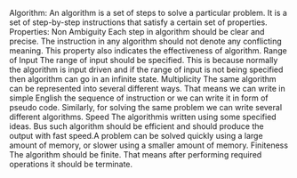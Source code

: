 Algorithm:
An algorithm is a set of steps to solve a particular problem. It is a set of step-by-step instructions that satisfy a certain set of properties.
Properties:
Non Ambiguity
Each step in algorithm should be clear and precise. The instruction in any algorithm should not denote any conflicting meaning. This property also indicates the effectiveness of algorithm.
Range of Input
The range of input should be specified. This is because normally the algorithm is input driven and if the range of input is not being specified then algorithm can go in an infinite state.
Multiplicity
The same algorithm can be represented into several different ways. That means we can write in simple English the sequence of instruction or we can write it in form of pseudo code. Similarly, for solving the same problem we can write several different algorithms.
Speed
The algorithmis written using some specified ideas. Bus such algorithm should be efficient and should produce the output with fast speed.A problem can be solved quickly using a large amount of memory, or slower using a smaller amount of memory.
Finiteness
The algorithm should be finite. That means after performing required operations it should be terminate.

